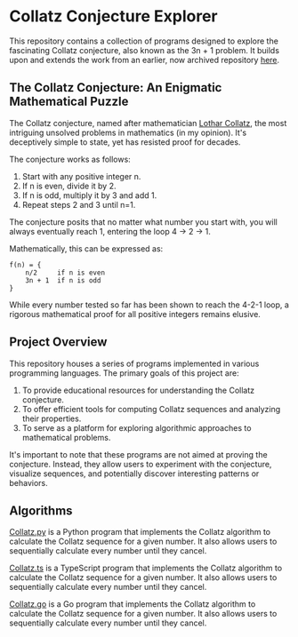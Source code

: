 # Collatz Conjecture Explorer

This repository contains a collection of programs designed to explore the fascinating Collatz
conjecture, also known as the 3n + 1 problem. It builds upon and extends the work from an earlier,
now archived repository [here](https://github.com/dickeyy/Collatz-Calculator).

## The Collatz Conjecture: An Enigmatic Mathematical Puzzle

The Collatz conjecture, named after mathematician
[Lothar Collatz](https://en.wikipedia.org/wiki/Lothar_Collatz), the most intriguing unsolved
problems in mathematics (in my opinion). It's deceptively simple to state, yet has resisted proof
for decades.

The conjecture works as follows:

1. Start with any positive integer n.
2. If n is even, divide it by 2.
3. If n is odd, multiply it by 3 and add 1.
4. Repeat steps 2 and 3 until n=1.

The conjecture posits that no matter what number you start with, you will always eventually reach 1,
entering the loop 4 → 2 → 1.

Mathematically, this can be expressed as:

```
f(n) = {
    n/2     if n is even
    3n + 1  if n is odd
}
```

While every number tested so far has been shown to reach the 4-2-1 loop, a rigorous mathematical
proof for all positive integers remains elusive.

## Project Overview

This repository houses a series of programs implemented in various programming languages. The
primary goals of this project are:

1. To provide educational resources for understanding the Collatz conjecture.
2. To offer efficient tools for computing Collatz sequences and analyzing their properties.
3. To serve as a platform for exploring algorithmic approaches to mathematical problems.

It's important to note that these programs are not aimed at proving the conjecture. Instead, they
allow users to experiment with the conjecture, visualize sequences, and potentially discover
interesting patterns or behaviors.

## Algorithms

[Collatz.py](python/src/collatz.py) is a Python program that implements the Collatz algorithm to
calculate the Collatz sequence for a given number. It also allows users to sequentially calculate
every number until they cancel.

[Collatz.ts](typescript/src/index.ts) is a TypeScript program that implements the Collatz algorithm
to calculate the Collatz sequence for a given number. It also allows users to sequentially calculate
every number until they cancel.

[Collatz.go](go/main.go) is a Go program that implements the Collatz algorithm to calculate the
Collatz sequence for a given number. It also allows users to sequentially calculate every number
until they cancel.
